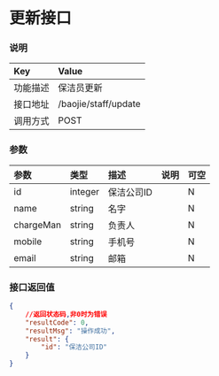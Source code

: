 # 更新接口
### 说明

| Key      | Value                       |
|:---------|:----------------------------|
| 功能描述 |保洁员更新          |
| 接口地址 | /baojie/staff/update |
| 调用方式 | POST                       |

### 参数

| 参数 | 类型    | 描述 | 说明            | 可空 |
|:-----|:--------|:-----|:----------------|:-----|
| id | integer |保洁公司ID |  | N    |
| name   | string | 名字 |      | N    |
| chargeMan   | string | 负责人 |      | N    |
| mobile   | string | 手机号 |      | N    |
| email   | string | 邮箱 |      | N    |
### 接口返回值
```json
{
    //返回状态码,非0时为错误
    "resultCode": 0,
    "resultMsg": "操作成功",
    "result": {
        "id": "保洁公司ID"
    }
}
```

